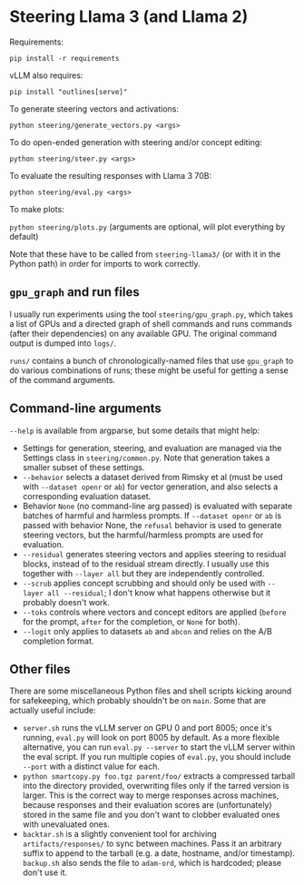 # Steering Llama 3 (and Llama 2)

Requirements:

`pip install -r requirements`

vLLM also requires:

`pip install "outlines[serve]"`

To generate steering vectors and activations:

`python steering/generate_vectors.py <args>`

To do open-ended generation with steering and/or concept editing:

`python steering/steer.py <args>`

To evaluate the resulting responses with Llama 3 70B:

`python steering/eval.py <args>`

To make plots:

`python steering/plots.py` (arguments are optional, will plot everything by default)

Note that these have to be called from `steering-llama3/` (or with it in the Python path) in order for imports to work correctly.

## `gpu_graph` and run files

I usually run experiments using the tool `steering/gpu_graph.py`, which takes a list of GPUs and a directed graph of shell commands and runs commands (after their dependencies) on any available GPU. The original command output is dumped into `logs/`.

`runs/` contains a bunch of chronologically-named files that use `gpu_graph` to do various combinations of runs; these might be useful for getting a sense of the command arguments.

## Command-line arguments

`--help` is available from argparse, but some details that might help:

* Settings for generation, steering, and evaluation are managed via the Settings class in `steering/common.py`. Note that generation takes a smaller subset of these settings.
* `--behavior` selects a dataset derived from Rimsky et al (must be used with `--dataset openr` or `ab`) for vector generation, and also selects a corresponding evaluation dataset.
* Behavior `None` (no command-line arg passed) is evaluated with separate batches of harmful and harmless prompts. If `--dataset openr` or `ab` is passed with behavior None, the `refusal` behavior is used to generate steering vectors, but the harmful/harmless prompts are used for evaluation.
* `--residual` generates steering vectors and applies steering to residual blocks, instead of to the residual stream directly. I usually use this together with `--layer all` but they are independently controlled.
* `--scrub` applies concept scrubbing and should only be used with `--layer all --residual`; I don't know what happens otherwise but it probably doesn't work.
* `--toks` controls where vectors and concept editors are applied (`before` for the prompt, `after` for the completion, or `None` for both).
* `--logit` only applies to datasets `ab` and `abcon` and relies on the A/B completion format.

## Other files

There are some miscellaneous Python files and shell scripts kicking around for safekeeping, which probably shouldn't be on `main`. Some that are actually useful include:

* `server.sh` runs the vLLM server on GPU 0 and port 8005; once it's running, `eval.py` will look on port 8005 by default. As a more flexible alternative, you can run `eval.py --server` to start the vLLM server within the eval script. If you run multiple copies of `eval.py`, you should include `--port` with a distinct value for each.
* `python smartcopy.py foo.tgz parent/foo/` extracts a compressed tarball into the directory provided, overwriting files only if the tarred version is larger. This is the correct way to merge responses across machines, because responses and their evaluation scores are (unfortunately) stored in the same file and you don't want to clobber evaluated ones with unevaluated ones.
* `backtar.sh` is a slightly convenient tool for archiving `artifacts/responses/` to sync between machines. Pass it an arbitrary suffix to append to the tarball (e.g. a date, hostname, and/or timestamp). `backup.sh` also sends the file to `adam-ord`, which is hardcoded; please don't use it.